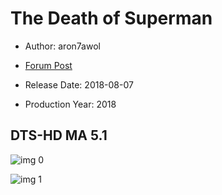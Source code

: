 # The Death of Superman

* Author: aron7awol

* [Forum Post](https://www.avsforum.com/threads/bass-eq-for-filtered-movies.2995212/post-57558786)

* Release Date: 2018-08-07
* Production Year: 2018

## DTS-HD MA 5.1

![img 0](https://i.imgur.com/xQV6ZYR.jpg)

![img 1](https://i.imgur.com/7Gokazl.jpg)

